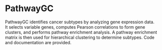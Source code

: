 # PathwayGC
PathwayGC identifies cancer subtypes by analyzing gene expression data. It selects variable genes, computes Pearson correlations to form gene clusters, and performs pathway enrichment analysis. A pathway enrichment matrix is then used for hierarchical clustering to determine subtypes. Code and documentation are provided.
